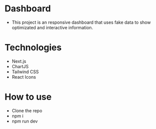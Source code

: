 # Dashboard

- This project is an responsive dashboard that uses fake data to show optimizated and interactive information.

# Technologies

- Next.js
- ChartJS
- Tailwind CSS
- React Icons

# How to use

- Clone the repo
- npm i
- npm run dev
